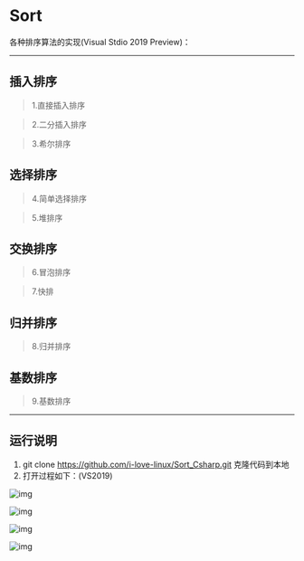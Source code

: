 # Sort

各种排序算法的实现(Visual Stdio 2019 Preview)：

------

## 插入排序

> 1.直接插入排序

> 2.二分插入排序

> 3.希尔排序

## 选择排序

> 4.简单选择排序

> 5.堆排序

## 交换排序

> 6.冒泡排序

> 7.快排

## 归并排序

> 8.归并排序

## 基数排序

> 9.基数排序

------

## 运行说明

1. git clone https://github.com/i-love-linux/Sort_Csharp.git 克隆代码到本地
2. 打开过程如下：(VS2019)

![img](https://github.com/i-love-linux/Sort_Csharp/blob/master/image/1.png)

![img](https://github.com/i-love-linux/Sort_Csharp/blob/master/image/2.png)

![img](https://github.com/i-love-linux/Sort_Csharp/blob/master/image/3.png)

![img](https://github.com/i-love-linux/Sort_Csharp/blob/master/image/4.png)


